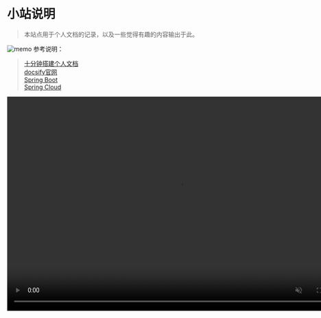 # 小站说明

> 本站点用于个人文档的记录，以及一些觉得有趣的内容输出于此。 <br/>

<img class="emoji" src="https://github.githubassets.com/images/icons/emoji/memo.png" alt="memo"> 参考说明：
> [十分钟搭建个人文档](https://www.qiyuandi.com/zhanzhang/zonghe/13728.html)<br/>
[docsify官网](https://docsify.js.org/#/zh-cn)<br/>
[Spring Boot](http://felord.cn/_doc/_springboot/2.1.5.RELEASE/_book/)<br/>
[Spring Cloud](https://www.docs4dev.com/docs/zh/spring-cloud/Edgware.SR5/reference/multi__features.html#特征)<br/>

<video src="videos/2021093011225118.mp4" muted autoplay loop contorl style="width:800px; height:500px;"><video>
